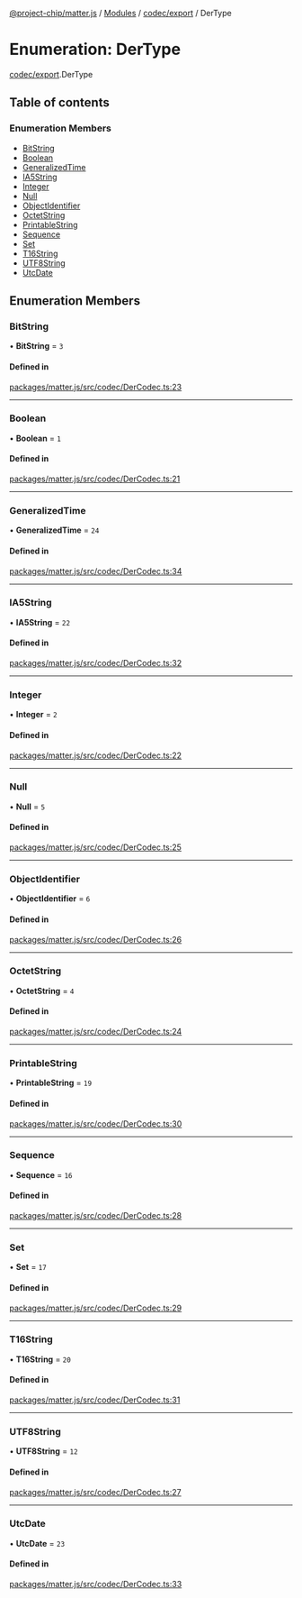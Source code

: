 [@project-chip/matter.js](../README.md) / [Modules](../modules.md) / [codec/export](../modules/codec_export.md) / DerType

# Enumeration: DerType

[codec/export](../modules/codec_export.md).DerType

## Table of contents

### Enumeration Members

- [BitString](codec_export.DerType.md#bitstring)
- [Boolean](codec_export.DerType.md#boolean)
- [GeneralizedTime](codec_export.DerType.md#generalizedtime)
- [IA5String](codec_export.DerType.md#ia5string)
- [Integer](codec_export.DerType.md#integer)
- [Null](codec_export.DerType.md#null)
- [ObjectIdentifier](codec_export.DerType.md#objectidentifier)
- [OctetString](codec_export.DerType.md#octetstring)
- [PrintableString](codec_export.DerType.md#printablestring)
- [Sequence](codec_export.DerType.md#sequence)
- [Set](codec_export.DerType.md#set)
- [T16String](codec_export.DerType.md#t16string)
- [UTF8String](codec_export.DerType.md#utf8string)
- [UtcDate](codec_export.DerType.md#utcdate)

## Enumeration Members

### BitString

• **BitString** = ``3``

#### Defined in

[packages/matter.js/src/codec/DerCodec.ts:23](https://github.com/project-chip/matter.js/blob/904d0c9b952b91f28a21803759c5e5c66ee4d272/packages/matter.js/src/codec/DerCodec.ts#L23)

___

### Boolean

• **Boolean** = ``1``

#### Defined in

[packages/matter.js/src/codec/DerCodec.ts:21](https://github.com/project-chip/matter.js/blob/904d0c9b952b91f28a21803759c5e5c66ee4d272/packages/matter.js/src/codec/DerCodec.ts#L21)

___

### GeneralizedTime

• **GeneralizedTime** = ``24``

#### Defined in

[packages/matter.js/src/codec/DerCodec.ts:34](https://github.com/project-chip/matter.js/blob/904d0c9b952b91f28a21803759c5e5c66ee4d272/packages/matter.js/src/codec/DerCodec.ts#L34)

___

### IA5String

• **IA5String** = ``22``

#### Defined in

[packages/matter.js/src/codec/DerCodec.ts:32](https://github.com/project-chip/matter.js/blob/904d0c9b952b91f28a21803759c5e5c66ee4d272/packages/matter.js/src/codec/DerCodec.ts#L32)

___

### Integer

• **Integer** = ``2``

#### Defined in

[packages/matter.js/src/codec/DerCodec.ts:22](https://github.com/project-chip/matter.js/blob/904d0c9b952b91f28a21803759c5e5c66ee4d272/packages/matter.js/src/codec/DerCodec.ts#L22)

___

### Null

• **Null** = ``5``

#### Defined in

[packages/matter.js/src/codec/DerCodec.ts:25](https://github.com/project-chip/matter.js/blob/904d0c9b952b91f28a21803759c5e5c66ee4d272/packages/matter.js/src/codec/DerCodec.ts#L25)

___

### ObjectIdentifier

• **ObjectIdentifier** = ``6``

#### Defined in

[packages/matter.js/src/codec/DerCodec.ts:26](https://github.com/project-chip/matter.js/blob/904d0c9b952b91f28a21803759c5e5c66ee4d272/packages/matter.js/src/codec/DerCodec.ts#L26)

___

### OctetString

• **OctetString** = ``4``

#### Defined in

[packages/matter.js/src/codec/DerCodec.ts:24](https://github.com/project-chip/matter.js/blob/904d0c9b952b91f28a21803759c5e5c66ee4d272/packages/matter.js/src/codec/DerCodec.ts#L24)

___

### PrintableString

• **PrintableString** = ``19``

#### Defined in

[packages/matter.js/src/codec/DerCodec.ts:30](https://github.com/project-chip/matter.js/blob/904d0c9b952b91f28a21803759c5e5c66ee4d272/packages/matter.js/src/codec/DerCodec.ts#L30)

___

### Sequence

• **Sequence** = ``16``

#### Defined in

[packages/matter.js/src/codec/DerCodec.ts:28](https://github.com/project-chip/matter.js/blob/904d0c9b952b91f28a21803759c5e5c66ee4d272/packages/matter.js/src/codec/DerCodec.ts#L28)

___

### Set

• **Set** = ``17``

#### Defined in

[packages/matter.js/src/codec/DerCodec.ts:29](https://github.com/project-chip/matter.js/blob/904d0c9b952b91f28a21803759c5e5c66ee4d272/packages/matter.js/src/codec/DerCodec.ts#L29)

___

### T16String

• **T16String** = ``20``

#### Defined in

[packages/matter.js/src/codec/DerCodec.ts:31](https://github.com/project-chip/matter.js/blob/904d0c9b952b91f28a21803759c5e5c66ee4d272/packages/matter.js/src/codec/DerCodec.ts#L31)

___

### UTF8String

• **UTF8String** = ``12``

#### Defined in

[packages/matter.js/src/codec/DerCodec.ts:27](https://github.com/project-chip/matter.js/blob/904d0c9b952b91f28a21803759c5e5c66ee4d272/packages/matter.js/src/codec/DerCodec.ts#L27)

___

### UtcDate

• **UtcDate** = ``23``

#### Defined in

[packages/matter.js/src/codec/DerCodec.ts:33](https://github.com/project-chip/matter.js/blob/904d0c9b952b91f28a21803759c5e5c66ee4d272/packages/matter.js/src/codec/DerCodec.ts#L33)
